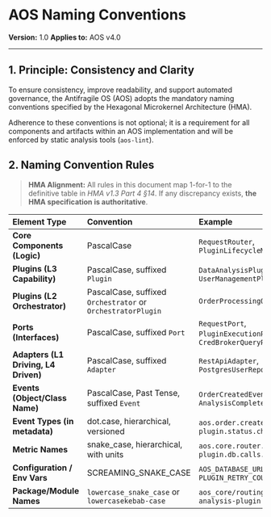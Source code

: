 # AOS Naming Conventions

**Version:** 1.0
**Applies to:** AOS v4.0

---

## 1. Principle: Consistency and Clarity

To ensure consistency, improve readability, and support automated governance, the Antifragile OS (AOS) adopts the mandatory naming conventions specified by the Hexagonal Microkernel Architecture (HMA).

Adherence to these conventions is not optional; it is a requirement for all components and artifacts within an AOS implementation and will be enforced by static analysis tools (`aos-lint`).

## 2. Naming Convention Rules

> **HMA Alignment:**  All rules in this document map 1-for-1 to the definitive table in *HMA v1.3 Part 4 §14*.  If any discrepancy exists, **the HMA specification is authoritative**.

| Element Type                       | Convention                                                               | Example                                                     |
| :--------------------------------- | :----------------------------------------------------------------------- | :---------------------------------------------------------- |
| **Core Components (Logic)**        | PascalCase                                                               | `RequestRouter`, `PluginLifecycleManager`                   |
| **Plugins (L3 Capability)**        | PascalCase, suffixed `Plugin`                                            | `DataAnalysisPlugin`, `UserManagementPlugin`                |
| **Plugins (L2 Orchestrator)**      | PascalCase, suffixed `Orchestrator` or `OrchestratorPlugin`              | `OrderProcessingOrchestrator`                               |
| **Ports (Interfaces)**             | PascalCase, suffixed `Port`                                              | `RequestPort`, `PluginExecutionPort`, `CredBrokerQueryPort` |
| **Adapters (L1 Driving, L4 Driven)** | PascalCase, suffixed `Adapter`                                           | `RestApiAdapter`, `PostgresUserRepositoryAdapter`           |
| **Events (Object/Class Name)**     | PascalCase, Past Tense, suffixed `Event`                                 | `OrderCreatedEvent`, `AnalysisCompletedEvent`               |
| **Event Types (in metadata)**      | dot.case, hierarchical, versioned                                        | `aos.order.created.v1`, `plugin.status.changed.v1`          |
| **Metric Names**                   | snake_case, hierarchical, with units                                     | `aos.core.router.requests.total`, `plugin.db.calls.ms`      |
| **Configuration / Env Vars**       | SCREAMING_SNAKE_CASE                                                     | `AOS_DATABASE_URL`, `PLUGIN_RETRY_COUNT`                    |
| **Package/Module Names**           | `lowercase_snake_case` or `lowercasekebab-case`                          | `aos_core/routing`, `data-analysis-plugin`                  | 